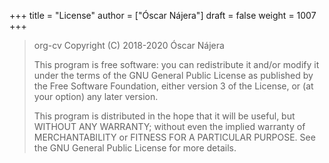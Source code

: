 +++
title = "License"
author = ["Óscar Nájera"]
draft = false
weight = 1007
+++

> org-cv
> Copyright (C) 2018-2020  Óscar Nájera
>
> This program is free software: you can redistribute it and/or modify
> it under the terms of the GNU General Public License as published by
> the Free Software Foundation, either version 3 of the License, or
> (at your option) any later version.
>
> This program is distributed in the hope that it will be useful,
> but WITHOUT ANY WARRANTY; without even the implied warranty of
> MERCHANTABILITY or FITNESS FOR A PARTICULAR PURPOSE.  See the
> GNU General Public License for more details.
